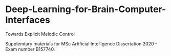 # Deep-Learning-for-Brain-Computer-Interfaces
Towards Explicit Melodic Control

Supplemtary materials for MSc Artificial Intelligence Dissertation 2020 - Exam number B157740. 
